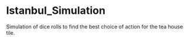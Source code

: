 # Istanbul_Simulation
Simulation of dice rolls to find the best choice of action for the tea house tile.
